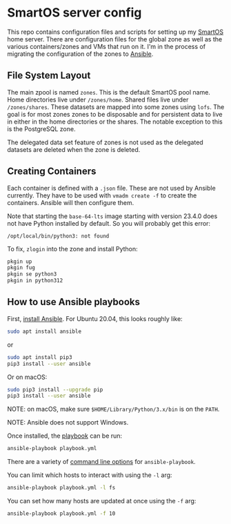 # SmartOS server config

This repo contains configuration files and scripts for setting up my [SmartOS][]
home server. There are configuration files for the global zone as well as the
various containers/zones and VMs that run on it. I'm in the process of migrating
the configuration of the zones to [Ansible][].

## File System Layout

The main zpool is named `zones`. This is the default SmartOS pool name. Home
directories live under `/zones/home`. Shared files live under `/zones/shares`.
These datasets are mapped into some zones using `lofs`. The goal is for most
zones zones to be disposable and for persistent data to live in either in the
home directories or the shares. The notable exception to this is the PostgreSQL
zone.

The delegated data set feature of zones is not used as the delegated datasets
are deleted when the zone is deleted.

## Creating Containers

Each container is defined with a `.json` file. These are not used by Ansible
currently. They have to be used with `vmadm create -f` to create the containers.
Ansible will then configure them.

Note that starting the `base-64-lts` image starting with version 23.4.0 does not have Python
installed by default. So you will probably get this error:

```
/opt/local/bin/python3: not found
```

To fix, `zlogin` into the zone and install Python:

```bash
pkgin up
pkgin fug
pkgin se python3
pkgin in python312
```

## How to use Ansible playbooks

First, [install Ansible](https://docs.ansible.com/ansible/latest/installation_guide/index.html).
For Ubuntu 20.04, this looks roughly like:

```bash
sudo apt install ansible
```

or

```bash
sudo apt install pip3
pip3 install --user ansible
```

Or on macOS:

```bash
sudo pip3 install --upgrade pip
pip3 install --user ansible
```

NOTE: on macOS, make sure `$HOME/Library/Python/3.x/bin` is on the `PATH`.

NOTE: Ansible does not support Windows.

Once installed, the [playbook](https://docs.ansible.com/ansible/latest/user_guide/playbooks.html)
can be run:

```bash
ansible-playbook playbook.yml
```

There are a variety of [command line options](https://docs.ansible.com/ansible/latest/cli/ansible-playbook.html)
for `ansible-playbook`.

You can limit which hosts to interact with using the `-l` arg:

```bash
ansible-playbook playbook.yml -l fs
```

You can set how many hosts are updated at once using the `-f` arg:

```bash
ansible-playbook playbook.yml -f 10
```

[SmartOS]: https://www.joyent.com/smartos
[Ansible]: https://www.ansible.com/
